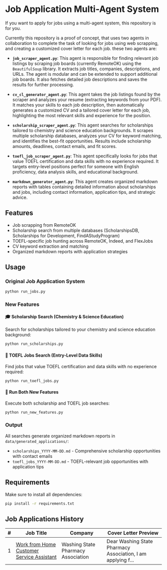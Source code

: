 
# Job Application Multi-Agent System

If you want to apply for jobs using a multi-agent system, this repository is for you. 

Currently this repository is a proof of concept, that uses two agents in collaboration to complete the task of looking for jobs using web scrapping, and creating a customized cover letter for each job. these two agents are:


- **`job_scraper_agent.py`**: This agent is responsible for finding relevant job listings by scraping job boards (currently RemoteOK) using the `BeautifulSoup` library. It extracts job titles, companies, descriptions, and URLs. The agent is modular and can be extended to support additional job boards. It also fetches detailed job descriptions and saves the results for further processing.

- **`cv_cl_generator_agent.py`**: This agent takes the job listings found by the scraper and analyzes your resume (extracting keywords from your PDF). It matches your skills to each job description, then automatically generates a customized CV and a tailored cover letter for each job, highlighting the most relevant skills and experience for the position.

- **`scholarship_scraper_agent.py`**: This agent searches for scholarships tailored to chemistry and science education backgrounds. It scrapes multiple scholarship databases, analyzes your CV for keyword matching, and identifies the best-fit opportunities. Results include scholarship amounts, deadlines, contact emails, and fit scores.

- **`toefl_job_scraper_agent.py`**: This agent specifically looks for jobs that value TOEFL certification and data skills with no experience required. It targets entry-level positions perfect for someone with English proficiency, data analysis skills, and educational background.

- **`markdown_generator_agent.py`**: This agent creates organized markdown reports with tables containing detailed information about scholarships and jobs, including contact information, application tips, and strategic advice.

## Features

- Job scrapping from RemoteOK
- Scholarship search from multiple databases (ScholarshipsDB, Scholarships for Development, FindAStudyProgram)
- TOEFL-specific job hunting across RemoteOK, Indeed, and FlexJobs
- CV keyword extraction and matching
- Organized markdown reports with application strategies

## Usage

### Original Job Application System
```bash
python run_jobs.py
```

### New Features

#### 🎓 Scholarship Search (Chemistry & Science Education)
Search for scholarships tailored to your chemistry and science education background:
```bash
python run_scholarships.py
```

#### 💼 TOEFL Jobs Search (Entry-Level Data Skills)
Find jobs that value TOEFL certification and data skills with no experience required:
```bash
python run_toefl_jobs.py
```

#### 🚀 Run Both New Features
Execute both scholarship and TOEFL job searches:
```bash
python run_new_features.py
```

### Output
All searches generate organized markdown reports in `data/generated_applications/`:
- `scholarships_YYYY-MM-DD.md` - Comprehensive scholarship opportunities with contact emails
- `toefl_jobs_YYYY-MM-DD.md` - TOEFL-relevant job opportunities with application tips

## Requirements
Make sure to install all dependencies:
```bash
pip install -r requirements.txt
```

## Job Applications History
<!-- AUTO-UPDATE:START -->

| # | Job Title | Company | Cover Letter Preview |
|---|-----------|---------|-----------------------|
| 1 | [Work from Home Customer Service Assistant](https://remoteok.com/remote-jobs/remote-work-from-home-customer-service-assistant-washing-state-pharmacy-association-1093884) | Washing State Pharmacy Association | Dear Washing State Pharmacy Association,  I am applying f... |

<!-- AUTO-UPDATE:END -->

